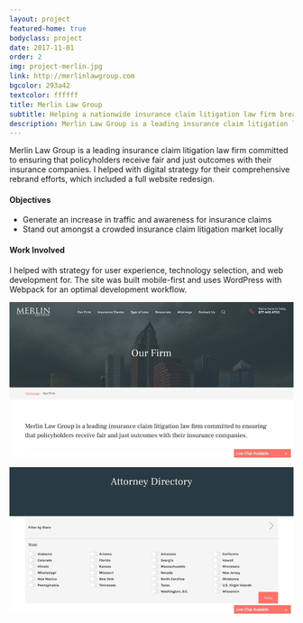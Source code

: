 ```yaml
---
layout: project
featured-home: true
bodyclass: project
date: 2017-11-01
order: 2
img: project-merlin.jpg
link: http://merlinlawgroup.com
bgcolor: 293a42
textcolor: ffffff
title: Merlin Law Group
subtitle: Helping a nationwide insurance claim litigation law firm breakthrough the competition with a smarter online presence
description: Merlin Law Group is a leading insurance claim litigation law firm committed to ensuring that policyholders receive fair and just outcomes with their insurance companies.
---
```


Merlin Law Group is a leading insurance claim litigation law firm committed to ensuring that policyholders receive fair and just outcomes with their insurance companies. I helped with digital strategy for their comprehensive rebrand efforts, which included a full website redesign.

#### Objectives
* Generate an increase in traffic and awareness for insurance claims
* Stand out amongst a crowded insurance claim litigation market locally

#### Work Involved
I helped with strategy for user experience, technology selection, and web development for. The site was built mobile-first and uses WordPress with Webpack for an optimal development workflow.

![merlin our firm image](/assets/images/project-mlg-firm.jpg)

![merlin attorney directory image](/assets/images/project-mlg-attorneys.jpg)
